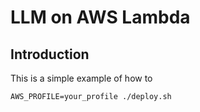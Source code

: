 # LLM on AWS Lambda

## Introduction
This is a simple example of how to 

```
AWS_PROFILE=your_profile ./deploy.sh
```